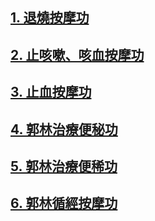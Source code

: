 ## [1. 退燒按摩功](/退燒功1.md) 

## [2. 止咳嗽、咳血按摩功](/止咳功1.md) 

## [3. 止血按摩功](/止血功1.md)

## [4. 郭林治療便秘功](/便秘功1.md)

## [5. 郭林治療便稀功](/便稀功1.md)

## [6. 郭林循經按摩功](/循經按摩1.md)
